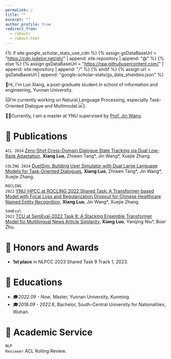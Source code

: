```yaml
---
permalink: /
title: ""
excerpt: ""
author_profile: true
redirect_from: 
  - /about/
  - /about.html
---
```


{% if site.google_scholar_stats_use_cdn %}
{% assign gsDataBaseUrl = "https://cdn.jsdelivr.net/gh/" | append: site.repository | append: "@" %}
{% else %}
{% assign gsDataBaseUrl = "https://raw.githubusercontent.com/" | append: site.repository | append: "/" %}
{% endif %}
{% assign url = gsDataBaseUrl | append: "google-scholar-stats/gs_data_shieldsio.json" %}

<span class='anchor' id='about-me'></span>

👏Hi, I'm Luo Xiang, a post-graduate student in school of information and engineering, Yunnan University.

🐱‍I’m currently working on Natural Language Processing, especially Task-Oriented Dialogue and Multimodal.<a href='https://scholar.google.com/citations?user=OnenzXIAAAAJ'><img src="https://img.shields.io/endpoint?url={{ url | url_encode }}&logo=Google%20Scholar&labelColor=f6f6f6&color=9cf&style=flat&label=citations"></a>).

🐱‍💻Currently, I am a master at YNU supervised by [Prof. Jin Wang](http://www.ise.ynu.edu.cn/teacher/973).

[//]: # (# 🔥 News)

[//]: # (- *2022.02*: &nbsp;🎉🎉 Lorem ipsum dolor sit amet, consectetur adipiscing elit. Vivamus ornare aliquet ipsum, ac tempus justo dapibus sit amet. )

[//]: # (- *2022.02*: &nbsp;🎉🎉 Lorem ipsum dolor sit amet, consectetur adipiscing elit. Vivamus ornare aliquet ipsum, ac tempus justo dapibus sit amet. )

# 📝 Publications 

[//]: # (<div class='paper-box'>)

[//]: # (<div class='paper-box-text' markdown="1">)

<code class="language-plaintext highlighter-rouge">ACL 2024</code>
[Zero-Shot Cross-Domain Dialogue State Tracking via Dual Low-Rank Adaptation](https://aclanthology.org/2024.acl-long.312/),
**Xiang Luo**, Zhiwen Tang*, Jin Wang*, Xuejie Zhang.

<code class="language-plaintext highlighter-rouge">COLING 2024</code>
[DuetSim: Building User Simulator with Dual Large Language Models for Task-Oriented Dialogues](https://aclanthology.org/2024.lrec-main.481/),
**Xiang Luo**, Zhiwen Tang*, Jin Wang*, Xuejie Zhang.

<code class="language-plaintext highlighter-rouge">ROCLING 2022</code>
[YNU-HPCC at ROCLING 2022 Shared Task: A Transformer-based Model with Focal Loss and Regularization Dropout for Chinese Healthcare Named Entity Recognition](https://aclanthology.org/2022.rocling-1.42/),
**Xiang Luo**, Jin Wang*, Xuejie Zhang.

<code class="language-plaintext highlighter-rouge">SemEval 2022</code>
[TCU at SemEval-2022 Task 8: A Stacking Ensemble Transformer Model for Multilingual News Article Similarity](https://aclanthology.org/2022.semeval-1.170/),
**Xiang Luo**, Yanqing Niu*, Boer Zhu.

[//]: # (</div>)

[//]: # (</div>)

# 🎈 Honors and Awards
- **1st place** in NLPCC 2023 Shared Task 9 Track 1, 2023.



# 📖 Educations
- 🎓*2022.09 - Now*, Master, Yunnan University, Kunming.
- 🎓*2018.09 - 2022.6*, Bachelor, South-Central University for Nationalities, Wuhan.


# 🎨 Academic Service
<code class="language-plaintext highlighter-rouge">NLP Reviewer</code>
ACL Rolling Review.
